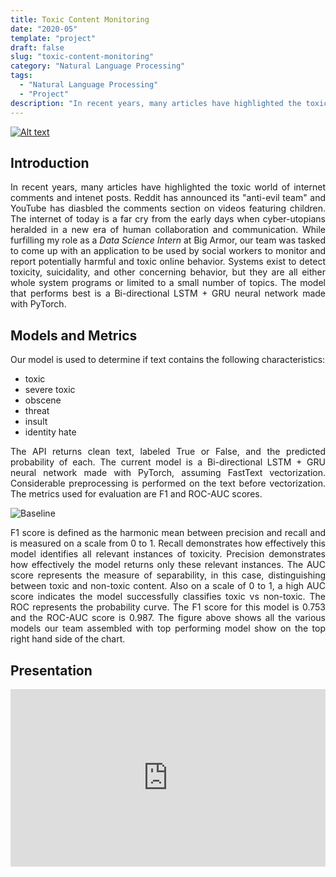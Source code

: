```yaml
---
title: Toxic Content Monitoring
date: "2020-05"
template: "project"
draft: false
slug: "toxic-content-monitoring"
category: "Natural Language Processing"
tags:
  - "Natural Language Processing"
  - "Project"
description: "In recent years, many articles have highlighted the toxic world of internet comments and intenet posts."
---
```

[![Alt text](/media/icons/GitHub-Mark-32px.png)](https://github.com/andronikmk/toxic-content-monitoring)


## Introduction

<p style="text-align: justify;"> 
In recent years, many articles have highlighted the toxic world of internet comments and intenet posts.
Reddit has announced its "anti-evil team" and YouTube has diasbled the comments section on videos featuring
children. The internet of today is a far cry from the early days when cyber-utopians heralded in a new era
of human collaboration and communication. While furfilling my role as a <i>Data Science Intern</i> at Big Armor, 
our team was tasked to come up with an application to be used by social workers to monitor and report potentially
harmful and toxic online behavior. Systems exist to detect toxicity, suicidality, and other concerning behavior, but
they are all either whole system programs or limited to a small number of topics.
The model that performs best is a Bi-directional LSTM + GRU neural network made with PyTorch.
</p>

## Models and Metrics

<p style="text-align: justify;"> 
Our model is used to determine if text contains the following characteristics:
</p>

+ toxic
+ severe toxic
+ obscene
+ threat
+ insult
+ identity hate

<p style="text-align: justify;">
The API returns clean text, labeled True or False, and the predicted probability of each. The current model is a Bi-directional LSTM + GRU neural network made with
PyTorch, assuming FastText vectorization. Considerable preprocessing is
performed on the text before vectorization. The metrics used for evaluation
are F1 and ROC-AUC scores.  

</p>

<img src="/media/toxic-content-monitoring/baselines-with-labels.png" alt="Baseline">

<p style="text-align: justify;"> 
F1 score is defined as the harmonic mean between precision and recall and is measured on a scale from 0 to 1. Recall demonstrates how effectively this model identifies all relevant instances of toxicity. Precision demonstrates how effectively the model returns only these relevant instances. The AUC score represents the measure of separability, in this case, distinguishing between toxic and non-toxic content. Also on a scale of 0 to 1, a high AUC score indicates the model successfully classifies toxic vs non-toxic. The ROC represents
the probability curve. The F1 score for this model is 0.753 and the ROC-AUC score is 0.987.
The figure above shows all the various models our team assembled with top performing model show on the top right hand side
of the chart.
</p>

## Presentation
<div style="position: relative; padding-bottom: 56.25%; height: 0;"><iframe src="https://www.loom.com/embed/845187a43cac49c09eda06f51443f8c7" frameborder="0" webkitallowfullscreen mozallowfullscreen allowfullscreen style="position: absolute; top: 0; left: 0; width: 100%; height: 100%;"></iframe></div>